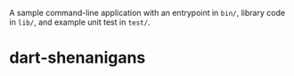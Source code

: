 A sample command-line application with an entrypoint in `bin/`, library code
in `lib/`, and example unit test in `test/`.
# dart-shenanigans
